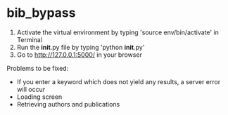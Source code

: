 # bib_bypass

1. Activate the virtual environment by typing 'source env/bin/activate' in Terminal
2. Run the __init__.py file by typing 'python __init__.py'
3. Go to http://127.0.0.1:5000/ in your browser

Problems to be fixed:
- If you enter a keyword which does not yield any results, a server error will occur
- Loading screen  
- Retrieving authors and publications